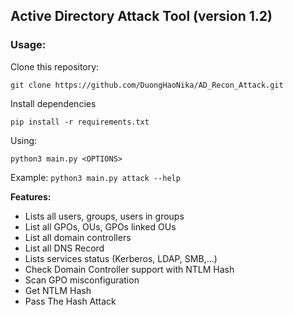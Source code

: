## Active Directory Attack Tool (version 1.2)

### Usage:

Clone this repository:

```
git clone https://github.com/DuongHaoNika/AD_Recon_Attack.git
```

Install dependencies

```
pip install -r requirements.txt
```

Using:

```
python3 main.py <OPTIONS>
```
Example: `python3 main.py attack --help`

__Features:__

- Lists all users, groups, users in groups
- List all GPOs, OUs, GPOs linked OUs
- List all domain controllers
- List all DNS Record
- Lists services status (Kerberos, LDAP, SMB,...)
- Check Domain Controller support with NTLM Hash
- Scan GPO misconfiguration
- Get NTLM Hash
- Pass The Hash Attack

